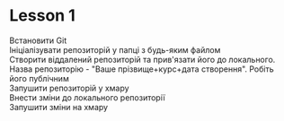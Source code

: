 # Lesson 1
Встановити Git\
Ініціалізувати репозиторій у папці з будь-яким файлом\
Створити віддалений репозиторій та прив'язати його до локального. Назва репозиторію - "Ваше прізвище+курс+дата створення". Робіть його публічним\
Запушити репозиторій у хмару\
Внести зміни до локального репозиторії\
Запушити зміни на хмару